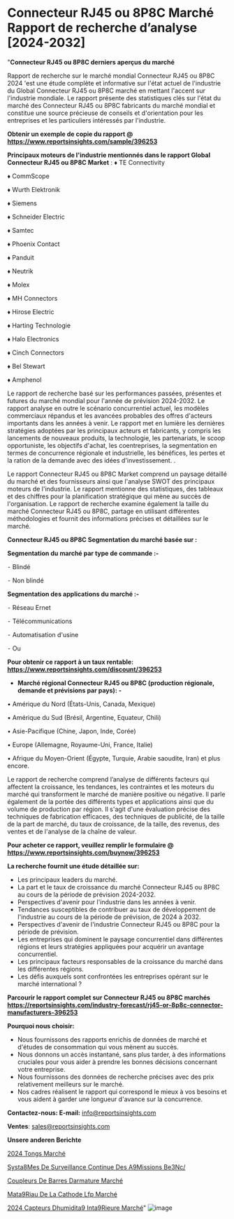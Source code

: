 # Connecteur RJ45 ou 8P8C Marché Rapport de recherche d’analyse [2024-2032]

"<strong>Connecteur RJ45 ou 8P8C derniers aperçus du marché</strong>

Rapport de recherche sur le marché mondial Connecteur RJ45 ou 8P8C 2024 'est une étude complète et informative sur l'état actuel de l'industrie du Global Connecteur RJ45 ou 8P8C marché en mettant l'accent sur l'industrie mondiale. Le rapport présente des statistiques clés sur l'état du marché des Connecteur RJ45 ou 8P8C fabricants du marché mondial et constitue une source précieuse de conseils et d'orientation pour les entreprises et les particuliers intéressés par l'industrie.

<strong>Obtenir un exemple de copie du rapport @ <a href=https://www.reportsinsights.com/sample/396253>https://www.reportsinsights.com/sample/396253</a></strong>

<strong>Principaux moteurs de l'industrie mentionnés dans le rapport Global Connecteur RJ45 ou 8P8C Market</strong> :
♦ TE Connectivity

♦ CommScope

♦ Wurth Elektronik

♦ Siemens

♦ Schneider Electric

♦ Samtec

♦ Phoenix Contact

♦ Panduit

♦ Neutrik

♦ Molex

♦ MH Connectors

♦ Hirose Electric

♦ Harting Technologie

♦ Halo Electronics

♦ Cinch Connectors

♦ Bel Stewart

♦ Amphenol

Le rapport de recherche basé sur les performances passées, présentes et futures du marché mondial pour l'année de prévision 2024-2032. Le rapport analyse en outre le scénario concurrentiel actuel, les modèles commerciaux répandus et les avancées probables des offres d'acteurs importants dans les années à venir. Le rapport met en lumière les dernières stratégies adoptées par les principaux acteurs et fabricants, y compris les lancements de nouveaux produits, la technologie, les partenariats, le scoop opportuniste, les objectifs d'achat, les coentreprises, la segmentation en termes de concurrence régionale et industrielle, les bénéfices, les pertes et la ration de la demande avec des idées d'investissement. .

Le rapport Connecteur RJ45 ou 8P8C Market comprend un paysage détaillé du marché et des fournisseurs ainsi que l'analyse SWOT des principaux moteurs de l'industrie. Le rapport mentionne des statistiques, des tableaux et des chiffres pour la planification stratégique qui mène au succès de l'organisation. Le rapport de recherche examine également la taille du marché Connecteur RJ45 ou 8P8C, partage en utilisant différentes méthodologies et fournit des informations précises et détaillées sur le marché.

<strong>Connecteur RJ45 ou 8P8C Segmentation du marché basée sur :</strong>

<strong>Segmentation du marché par type de commande :-</strong>

⁃ Blindé

⁃ Non blindé

<strong>Segmentation des applications du marché :-</strong>

⁃ Réseau Ernet

⁃ Télécommunications

⁃ Automatisation d'usine

⁃ Ou

<strong>Pour obtenir ce rapport à un taux rentable: <a href=https://www.reportsinsights.com/discount/396253>https://www.reportsinsights.com/discount/396253</a></strong>
<ul>
  <li><strong>Marché régional Connecteur RJ45 ou 8P8C (production régionale, demande et prévisions par pays): -</strong></li>
</ul>
• Amérique du Nord (États-Unis, Canada, Mexique)

• Amérique du Sud (Brésil, Argentine, Equateur, Chili)

• Asie-Pacifique (Chine, Japon, Inde, Corée)

• Europe (Allemagne, Royaume-Uni, France, Italie)

• Afrique du Moyen-Orient (Égypte, Turquie, Arabie saoudite, Iran) et plus encore.

Le rapport de recherche comprend l’analyse de différents facteurs qui affectent la croissance, les tendances, les contraintes et les moteurs du marché qui transforment le marché de manière positive ou négative. Il parle également de la portée des différents types et applications ainsi que du volume de production par région. Il s'agit d'une évaluation précise des techniques de fabrication efficaces, des techniques de publicité, de la taille de la part de marché, du taux de croissance, de la taille, des revenus, des ventes et de l'analyse de la chaîne de valeur.

<strong>Pour acheter ce rapport, veuillez remplir le formulaire @   <a href=https://www.reportsinsights.com/buynow/396253>https://www.reportsinsights.com/buynow/396253</a></strong>

<strong>La recherche fournit une étude détaillée sur:</strong>
<ul>
  <li>Les principaux leaders du marché.</li>
  <li>La part et le taux de croissance du marché Connecteur RJ45 ou 8P8C au cours de la période de prévision 2024-2032.</li>
  <li>Perspectives d'avenir pour l'industrie dans les années à venir.</li>
  <li>Tendances susceptibles de contribuer au taux de développement de l'industrie au cours de la période de prévision, de 2024 à 2032.</li>
  <li>Perspectives d'avenir de l'industrie Connecteur RJ45 ou 8P8C pour la période de prévision.</li>
  <li>Les entreprises qui dominent le paysage concurrentiel dans différentes régions et leurs stratégies appliquées pour acquérir un avantage concurrentiel.</li>
  <li>Les principaux facteurs responsables de la croissance du marché dans les différentes régions.</li>
  <li>Les défis auxquels sont confrontées les entreprises opérant sur le marché international ?</li>
</ul>

<strong>Parcourir le rapport complet sur Connecteur RJ45 ou 8P8C marchés <a href=https://reportsinsights.com/industry-forecast/rj45-or-8p8c-connector-manufacturers-396253>https://reportsinsights.com/industry-forecast/rj45-or-8p8c-connector-manufacturers-396253</a></strong>

<strong>Pourquoi nous choisir:</strong>
<ul>
  <li>Nous fournissons des rapports enrichis de données de marché et d'études de consommation qui vous mènent au succès.</li>
  <li>Nous donnons un accès instantané, sans plus tarder, à des informations cruciales pour vous aider à prendre les bonnes décisions concernant votre entreprise.</li>
  <li>Nous fournissons des données de recherche précises avec des prix relativement meilleurs sur le marché.</li>
  <li>Nos cadres réalisent le rapport qui correspond le mieux à vos besoins et vous aident à garder une longueur d'avance sur la concurrence.</li>
</ul>
<strong>Contactez-nous:
</strong><strong>E-mail:</strong> <a href=mailto:info@reportsinsights.com>info@reportsinsights.com</a>

<strong>Ventes</strong>: <a href=mailto:sales@reportsinsights.com>sales@reportsinsights.com</a>

<strong>Unsere anderen Berichte</strong>

<a href=https://www.linkedin.com/pulse/2024-tongs-march%C3%A9tendance-et-pr%C3%A9visions-weltc/>2024 Tongs Marché</a>

<a href=https://www.linkedin.com/pulse/syst%C3%A8mes-de-surveillance-continue-des-%C3%A9missions-be3nc/>Systa8Mes De Surveillance Continue Des A9Missions Be3Nc/</a>

<a href=https://www.linkedin.com/pulse/coupleurs-de-barres-darmature-marchéanalyse-ihfqc/>Coupleurs De Barres Darmature Marché</a>

<a href=https://www.linkedin.com/pulse/mat%C3%A9riau-de-la-cathode-lfp-march%C3%A9-analyse-et-ldtgf/>Mata9Riau De La Cathode Lfp Marché</a>

<a href=https://www.linkedin.com/pulse/2024-capteurs-dhumidit%C3%A9-int%C3%A9rieure-march%C3%A9-rapport-rz7kc/>2024 Capteurs Dhumidita9 Inta9Rieure Marché</a>"
![image](https://github.com/daminid12/RImarket/assets/158430485/3754a0d9-8a02-4adc-bee0-812512522ede)
